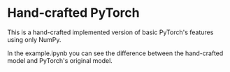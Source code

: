 # Hand-crafted PyTorch

This is a hand-crafted implemented version of basic PyTorch's features using only NumPy.

In the example.ipynb you can see the difference between the hand-crafted model and PyTorch's original model.
